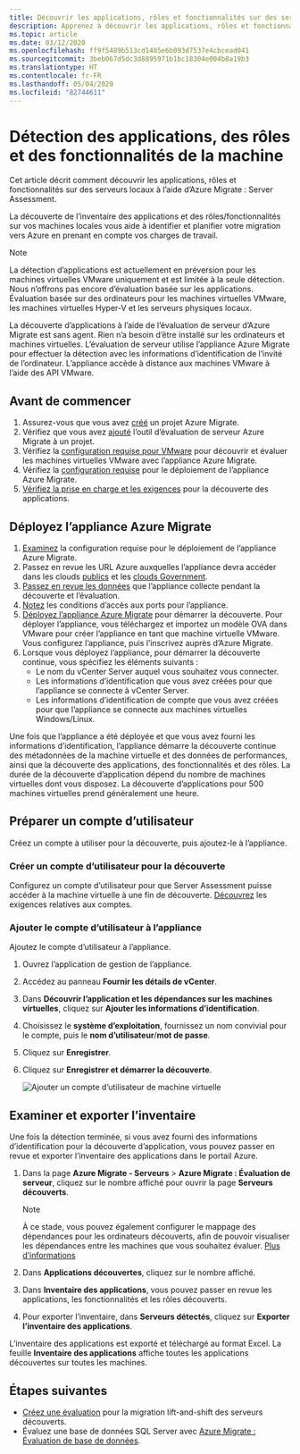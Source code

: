 ```yaml
---
title: Découvrir les applications, rôles et fonctionnalités sur des serveurs locaux avec Azure Migrate
description: Apprenez à découvrir les applications, rôles et fonctionnalités sur des serveurs locaux à l’aide d’Azure Migrate Server Assessment.
ms.topic: article
ms.date: 03/12/2020
ms.openlocfilehash: ff9f5489b513cd1405e6b093d7537e4cbcead041
ms.sourcegitcommit: 3beb067d5dc3d8895971b1bc18304e004b8a19b3
ms.translationtype: HT
ms.contentlocale: fr-FR
ms.lasthandoff: 05/04/2020
ms.locfileid: "82744611"
---
```

# <a name="discover-machine-apps-roles-and-features"></a>Détection des applications, des rôles et des fonctionnalités de la machine

Cet article décrit comment découvrir les applications, rôles et fonctionnalités sur des serveurs locaux à l’aide d’Azure Migrate : Server Assessment.

La découverte de l’inventaire des applications et des rôles/fonctionnalités sur vos machines locales vous aide à identifier et planifier votre migration vers Azure en prenant en compte vos charges de travail.

> [!NOTE]
> La détection d’applications est actuellement en préversion pour les machines virtuelles VMware uniquement et est limitée à la seule détection. Nous n’offrons pas encore d’évaluation basée sur les applications. Évaluation basée sur des ordinateurs pour les machines virtuelles VMware, les machines virtuelles Hyper-V et les serveurs physiques locaux.

La découverte d’applications à l’aide de l’évaluation de serveur d’Azure Migrate est sans agent. Rien n’a besoin d’être installé sur les ordinateurs et machines virtuelles. L’évaluation de serveur utilise l’appliance Azure Migrate pour effectuer la détection avec les informations d’identification de l’invité de l’ordinateur. L’appliance accède à distance aux machines VMware à l’aide des API VMware.


## <a name="before-you-start"></a>Avant de commencer

1. Assurez-vous que vous avez [créé](how-to-add-tool-first-time.md) un projet Azure Migrate.
2. Vérifiez que vous avez [ajouté](how-to-assess.md) l’outil d’évaluation de serveur Azure Migrate à un projet.
4. Vérifiez la [configuration requise pour VMware](migrate-support-matrix-vmware.md#vmware-requirements) pour découvrir et évaluer les machines virtuelles VMware avec l’appliance Azure Migrate.
5. Vérifiez la [configuration requise](migrate-appliance.md) pour le déploiement de l’appliance Azure Migrate.
6. [Vérifiez la prise en charge et les exigences](migrate-support-matrix-vmware.md#application-discovery) pour la découverte des applications.



## <a name="deploy-the-azure-migrate-appliance"></a>Déployez l’appliance Azure Migrate

1. [Examinez](migrate-appliance.md#appliance---vmware) la configuration requise pour le déploiement de l’appliance Azure Migrate.
2. Passez en revue les URL Azure auxquelles l’appliance devra accéder dans les clouds [publics](migrate-appliance.md#public-cloud-urls) et les [clouds Government](migrate-appliance.md#government-cloud-urls).
3. [Passez en revue les données](migrate-appliance.md#collected-data---vmware) que l’appliance collecte pendant la découverte et l’évaluation.
4. [Notez](migrate-support-matrix-vmware.md#port-access) les conditions d’accès aux ports pour l’appliance.
5. [Déployez l’appliance Azure Migrate](how-to-set-up-appliance-vmware.md) pour démarrer la découverte. Pour déployer l’appliance, vous téléchargez et importez un modèle OVA dans VMware pour créer l’appliance en tant que machine virtuelle VMware. Vous configurez l’appliance, puis l’inscrivez auprès d’Azure Migrate.
6. Lorsque vous déployez l’appliance, pour démarrer la découverte continue, vous spécifiez les éléments suivants :
    - Le nom du vCenter Server auquel vous souhaitez vous connecter.
    - Les informations d’identification que vous avez créées pour que l’appliance se connecte à vCenter Server.
    - Les informations d’identification de compte que vous avez créées pour que l’appliance se connecte aux machines virtuelles Windows/Linux.

Une fois que l’appliance a été déployée et que vous avez fourni les informations d’identification, l’appliance démarre la découverte continue des métadonnées de la machine virtuelle et des données de performances, ainsi que la découverte des applications, des fonctionnalités et des rôles.  La durée de la découverte d’application dépend du nombre de machines virtuelles dont vous disposez. La découverte d’applications pour 500 machines virtuelles prend généralement une heure.

## <a name="prepare-a-user-account"></a>Préparer un compte d’utilisateur

Créez un compte à utiliser pour la découverte, puis ajoutez-le à l’appliance.

### <a name="create-a-user-account-for-discovery"></a>Créer un compte d’utilisateur pour la découverte

Configurez un compte d’utilisateur pour que Server Assessment puisse accéder à la machine virtuelle à une fin de découverte. [Découvrez](migrate-support-matrix-vmware.md#application-discovery) les exigences relatives aux comptes.


### <a name="add-the-user-account-to-the-appliance"></a>Ajouter le compte d’utilisateur à l’appliance

Ajoutez le compte d’utilisateur à l’appliance.

1. Ouvrez l’application de gestion de l’appliance. 
2. Accédez au panneau **Fournir les détails de vCenter**.
3. Dans **Découvrir l’application et les dépendances sur les machines virtuelles**, cliquez sur **Ajouter les informations d’identification**.
3. Choisissez le **système d’exploitation**, fournissez un nom convivial pour le compte, puis le **nom d’utilisateur**/**mot de passe**.
6. Cliquez sur **Enregistrer**.
7. Cliquez sur **Enregistrer et démarrer la découverte**.

    ![Ajouter un compte d’utilisateur de machine virtuelle](./media/how-to-create-group-machine-dependencies-agentless/add-vm-credential.png)





## <a name="review-and-export-the-inventory"></a>Examiner et exporter l’inventaire

Une fois la détection terminée, si vous avez fourni des informations d’identification pour la découverte d’application, vous pouvez passer en revue et exporter l’inventaire des applications dans le portail Azure.

1. Dans la page **Azure Migrate - Serveurs** > **Azure Migrate : Évaluation de serveur**, cliquez sur le nombre affiché pour ouvrir la page **Serveurs découverts**.

    > [!NOTE]
    > À ce stade, vous pouvez également configurer le mappage des dépendances pour les ordinateurs découverts, afin de pouvoir visualiser les dépendances entre les machines que vous souhaitez évaluer. [Plus d’informations](how-to-create-group-machine-dependencies.md)

2. Dans **Applications découvertes**, cliquez sur le nombre affiché.
3. Dans **Inventaire des applications**, vous pouvez passer en revue les applications, les fonctionnalités et les rôles découverts.
4. Pour exporter l’inventaire, dans **Serveurs détectés**, cliquez sur **Exporter l’inventaire des applications**.

L’inventaire des applications est exporté et téléchargé au format Excel. La feuille **Inventaire des applications** affiche toutes les applications découvertes sur toutes les machines.

## <a name="next-steps"></a>Étapes suivantes

- [Créez une évaluation](how-to-create-assessment.md) pour la migration lift-and-shift des serveurs découverts.
- Évaluez une base de données SQL Server avec [Azure Migrate : Évaluation de base de données](https://docs.microsoft.com/sql/dma/dma-assess-sql-data-estate-to-sqldb?view=sql-server-2017).
